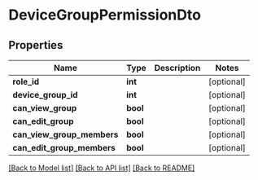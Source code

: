 # DeviceGroupPermissionDto

## Properties
Name | Type | Description | Notes
------------ | ------------- | ------------- | -------------
**role_id** | **int** |  | [optional] 
**device_group_id** | **int** |  | [optional] 
**can_view_group** | **bool** |  | [optional] 
**can_edit_group** | **bool** |  | [optional] 
**can_view_group_members** | **bool** |  | [optional] 
**can_edit_group_members** | **bool** |  | [optional] 

[[Back to Model list]](../README.md#documentation-for-models) [[Back to API list]](../README.md#documentation-for-api-endpoints) [[Back to README]](../README.md)

